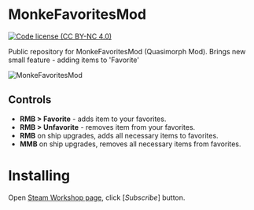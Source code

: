 # MonkeFavoritesMod
[![Code license (CC BY-NC 4.0)](https://img.shields.io/badge/License-CC%20BY--NC%204.0-blue.svg?style=flat-square)](https://creativecommons.org/licenses/by-nc/4.0)

Public repository for MonkeFavoritesMod
 (Quasimorph Mod). Brings new small feature - adding items to 'Favorite'

![MonkeFavoritesMod](https://github.com/user-attachments/assets/c52fbe57-cd06-41f4-bf52-612d2bdff0d8)

## Controls

* **RMB > Favorite** - adds item to your favorites.
* **RMB > Unfavorite** - removes item from your favorites.
* **RMB** on ship upgrades, adds all necessary items to favorites.
* **MMB** on ship upgrades, removes all necessary items from favorites.

# Installing
Open [Steam Workshop page](https://steamcommunity.com/sharedfiles/filedetails/?id=3404205113), click [*Subscribe*] button.
